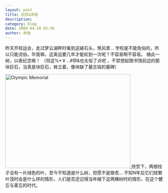 ```yaml
---
layout: post
title: 纪念&流俗
description: 
category: blog
date: 2008-04-20 02:56
author: 伊迭
---
```

昨天开校运会，走过梦云湖畔时看到这破石头，煞风景...
学校是不能免俗的，所以只能流俗。毕竟嘛，这奥运要几年才能轮到一次呢？不容易啊不容易。
植此一树，以表纪念嘛！
（但这%*￥…#@&amp;也太俗了点吧 ，不禁想起图书馆前边的那块巨石，当真是块巨石，耸立着，像块缺了墓志铭的墓碑）

<a title="Olympic Memorial" rel="lightbox" href="http://yidie.yo2.cn/wp-content/uploads/92/9268/2008/04/100_2037000.jpg"> <img src="http://i.yidie.org/wp-content/uploads/2008/04/olympicmemorial.jpg" alt="Olympic Memorial" width="400" height="300" /> </a>
欣赏下，两根柱子没有一片绿色的叶，至今不知道是什么树，但愿不是银杏... 不知N年后它们枝繁叶茂时会是什么样的情形，人们是否还记得当年植下这两棵树时的情形，在这个健忘与善忘的时代。

